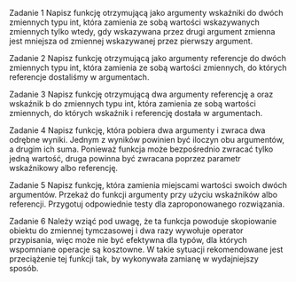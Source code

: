 Zadanie 1
Napisz funkcję otrzymującą jako argumenty wskaźniki do dwóch zmiennych typu int, która zamienia ze sobą wartości wskazywanych zmiennych 
tylko wtedy, gdy wskazywana przez drugi argument zmienna jest mniejsza od zmiennej wskazywanej przez pierwszy argument.

Zadanie 2
Napisz funkcję otrzymującą jako argumenty referencje do dwóch zmiennych typu int, która zamienia ze sobą wartości zmiennych, do których
referencje dostaliśmy w argumentach.

Zadanie 3
Napisz funkcję otrzymującą dwa argumenty referencję a oraz wskaźnik b do zmiennych typu int, która zamienia ze sobą wartości zmiennych, 
do których wskaźnik i referencję dostała w argumentach.

Zadanie 4
Napisz funkcję, która pobiera dwa argumenty i zwraca dwa odrębne wyniki. Jednym z wyników powinien być iloczyn obu argumentów, a
drugim ich suma. Ponieważ funkcja może bezpośrednio zwracać tylko jedną wartość, druga powinna być zwracana poprzez parametr 
wskaźnikowy albo referencję.

Zadanie 5
Napisz funkcję, która zamienia miejscami wartości swoich dwóch argumentów. Przekaż do funkcji argumenty przy użyciu wskaźników albo
referencji. Przygotuj odpowiednie testy dla zaproponowanego rozwiązania.

Zadanie 6
Należy wziąć pod uwagę, że ta funkcja powoduje skopiowanie obiektu do zmiennej tymczasowej i dwa razy wywołuje operator przypisania, 
więc może nie być efektywna dla typów, dla których wspomniane operacje są kosztowne. W takie sytuacji rekomendowane jest przeciążenie
tej funkcji tak, by wykonywała zamianę w wydajniejszy sposób.
